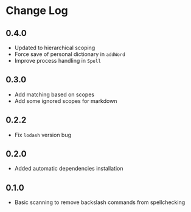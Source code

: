 # Change Log

## 0.4.0

*   Updated to hierarchical scoping
*   Force save of personal dictionary in `addWord`
*   Improve process handling in `Spell`

## 0.3.0

*   Add matching based on scopes
*   Add some ignored scopes for markdown

## 0.2.2

*   Fix `lodash` version bug

## 0.2.0

*   Added automatic dependencies installation

## 0.1.0

*   Basic scanning to remove backslash commands from spellchecking
